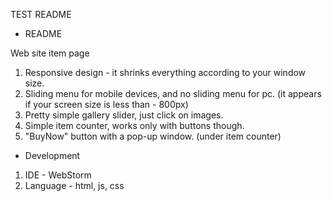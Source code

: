 TEST README

- README

Web site item page

1. Responsive design - it shrinks everything according to your window size.
2. Sliding menu for mobile devices, and no sliding menu for pc. (it appears if your screen size is less than - 800px)
3. Pretty simple gallery slider, just click on images.
4. Simple item counter, works only with buttons though.
5. "BuyNow" button with a pop-up window. (under item counter)

- Development

1. IDE - WebStorm
2. Language - html, js, css
